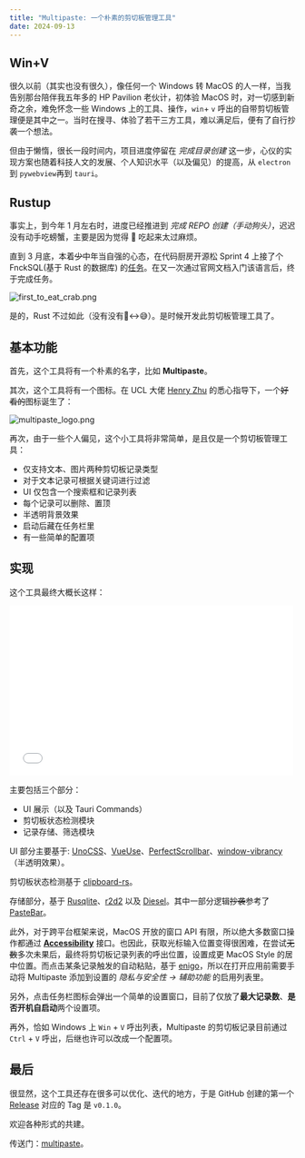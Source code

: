 ```yaml
---
title: "Multipaste: 一个朴素的剪切板管理工具"
date: 2024-09-13
---
```


## Win+V

很久以前（其实也没有很久），像任何一个 Windows 转 MacOS 的人一样，当我告别那台陪伴我五年多的 HP Pavilion 老伙计，初体验 MacOS 时，对一切感到新奇之余，难免怀念一些 Windows 上的工具、操作，`win`+ `v` 呼出的自带剪切板管理便是其中之一。当时在搜寻、体验了若干三方工具，难以满足后，便有了自行抄袭一个想法。

但由于懒惰，很长一段时间内，项目进度停留在 _完成目录创建_ 这一步，心仪的实现方案也随着科技人文的发展、个人知识水平（以及偏见）的提高，从 `electron`到 `pywebview`再到 `tauri`。

## Rustup

事实上，到今年 1 月左右时，进度已经推进到 _完成 REPO 创建（手动狗头）_，迟迟没有动手吃螃蟹，主要是因为觉得 🦀 吃起来太过麻烦。

直到 3 月底，本着~~少~~中年当自强的心态，在代码厨房开源松 Sprint 4 上接了个 FnckSQL(基于 Rust 的数据库) 的[任务](https://codekitchen.community/t/topic/1286)。在又一次通过官网文档入门该语言后，终于完成任务。

![first_to_eat_crab.png](/first_to_eat_crab.png)

是的，Rust 不过如此（没有没有🙂‍↔️😅）。是时候开发此剪切板管理工具了。

## 基本功能

首先，这个工具将有一个朴素的名字，比如 **Multipaste**。

其次，这个工具将有一个图标。在 UCL 大佬 [Henry Zhu](https://www.instagram.com/henryz97222?utm_source=ig_web_button_share_sheet&igsh=ZDNlZDc0MzIxNw==) 的悉心指导下，一个~~好看的~~图标诞生了：

![multipaste_logo.png](/multipaste_logo.png)

再次，由于一些个人偏见，这个小工具将非常简单，是且仅是一个剪切板管理工具：

+ 仅支持文本、图片两种剪切板记录类型
+ 对于文本记录可根据关键词进行过滤
+ UI 仅包含一个搜索框和记录列表
+ 每个记录可以删除、置顶
+ 半透明背景效果
+ 启动后藏在任务栏里
+ 有一些简单的配置项

## 实现

这个工具最终大概长这样：

<iframe src="//player.bilibili.com/player.html?aid=113429197230190&bvid=BV1scDaYcEeA&cid=26625444150&p=1" scrolling="no" border="0" frameborder="no" framespacing="0" allowfullscreen="true" width="500" height="300"></iframe>

主要包括三个部分：

+ UI 展示（以及 Tauri Commands）
+ 剪切板状态检测模块
+ 记录存储、筛选模块

UI 部分主要基于: [UnoCSS](https://unocss.dev/)、[VueUse](https://vueuse.org/)、[PerfectScrollbar](https://www.npmjs.com/package/perfect-scrollbar)、[window-vibrancy](https://github.com/tauri-apps/window-vibrancy)（半透明效果）。

剪切板状态检测基于 [clipboard-rs](https://github.com/ChurchTao/clipboard-rs)。

存储部分，基于 [Rusqlite](https://github.com/rusqlite/rusqlite)、[r2d2](https://github.com/sfackler/r2d2) 以及 [Diesel](https://github.com/diesel-rs/diesel)。其中一部分逻辑~~抄袭~~参考了 [PasteBar](https://github.com/PasteBar/PasteBarApp)。

此外，对于跨平台框架来说，MacOS 开放的窗口 API 有限，所以绝大多数窗口操作都通过 **[Accessibility](https://github.com/eiz/accessibility)** 接口。也因此，获取光标输入位置变得很困难，在尝试~~无数~~多次未果后，最终将剪切板记录列表的呼出位置，设置成更 MacOS Style 的居中位置。而点击某条记录触发的自动粘贴，基于 [enigo](https://github.com/enigo-rs/enigo)，所以在打开应用前需要手动将 Multipaste 添加到设置的 _隐私与安全性 -> 辅助功能_ 的启用列表里。 

另外，点击任务栏图标会弹出一个简单的设置窗口，目前了仅放了**最大记录数**、**是否开机自启动**两个设置项。

再外，恰如 Windows 上 `Win` + `V` 呼出列表，Multipaste 的剪切板记录目前通过 `Ctrl` + `V` 呼出，后继也许可以改成一个配置项。

## 最后

很显然，这个工具还存在很多可以优化、迭代的地方，于是 GitHub 创建的第一个 [Release](https://github.com/tkzt/multipaste/releases/tag/v0.1.0) 对应的 Tag 是 `v0.1.0`。

欢迎各种形式的共建。

传送门：[multipaste](https://github.com/tkzt/multipaste)。
